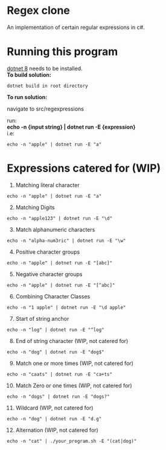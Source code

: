 # Regex clone

An implementation of certain regular expressions in c#.

# Running this program

[dotnet 8](https://dotnet.microsoft.com/en-us/download/dotnet/8.0) needs to be installed. <br/>
**To build solution:**
```
dotnet build in root directory
```
**To run solution:**

navigate to src/regexpressions

run: <br/>
**echo -n {input string} | dotnet run -E {expression}** <br/>
i.e:
```
echo -n "apple" | dotnet run -E "a"
```
# Expressions catered for (WIP)

1. Matching literal character <br/>
```
echo -n "apple" | dotnet run -E "a"
```
2.  Matching Digits <br/>
```
echo -n "apple123" | dotnet run -E "\d"
```
3. Match alphanumeric characters <br/>
```
echo -n "alpha-num3ric" | dotnet run -E "\w"
```

4. Positive character groups <br/>
```
echo -n "apple" | dotnet run -E "[abc]"
```

5. Negative character groups <br/>
```
echo -n "apple" | dotnet run -E "[^abc]"
```

6. Combining Character Classes <br/>
```
echo -n "1 apple" | dotnet run -E "\d apple"
```

7. Start of string anchor <br/>
```
echo -n "log" | dotnet run -E "^log"
```

8. End of string character (WIP, not catered for) <br/>
```
echo -n "dog" | dotnet run -E "dog$"
```

9. Match one or more times (WIP, not catered for) <br/>
```
echo -n "caats" | dotnet run -E "ca+ts"
```

10.  Match Zero or one times (WIP, not catered for) <br/>
```
echo -n "dogs" | dotnet run -E "dogs?"
```

11. Wildcard (WIP, not catered for) <br/>
```
echo -n "dog" | dotnet run -E "d.g"
```

12.  Alternation (WIP, not catered for) <br/>
```
echo -n "cat" | ./your_program.sh -E "(cat|dog)"
```

